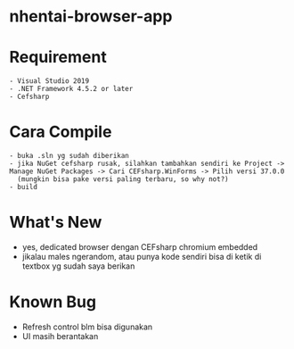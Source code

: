 # nhentai-browser-app
  # Requirement
    - Visual Studio 2019
    - .NET Framework 4.5.2 or later
    - Cefsharp
  
  # Cara Compile
    - buka .sln yg sudah diberikan
    - jika NuGet cefsharp rusak, silahkan tambahkan sendiri ke Project -> Manage NuGet Packages -> Cari CEFsharp.WinForms -> Pilih versi 37.0.0
      (mungkin bisa pake versi paling terbaru, so why not?)
    - build

# What's New
  - yes, dedicated browser dengan CEFsharp chromium embedded
  - jikalau males ngerandom, atau punya kode sendiri bisa di ketik di textbox yg sudah saya berikan
  
  
# Known Bug
  - Refresh control blm bisa digunakan
  - UI masih berantakan
